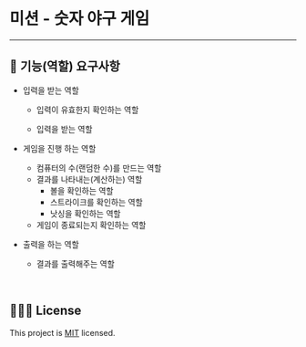 # 미션 - 숫자 야구 게임

---

## 🚀 기능(역할) 요구사항

- 입력을 받는 역할

  - 입력이 유효한지 확인하는 역할

  - 입력을 받는 역할

    


- 게임을 진행 하는 역할

  - 컴퓨터의 수(랜덤한 수)를 만드는 역할
  - 결과를 나타내는(계산하는) 역할
    - 볼을 확인하는 역할
    - 스트라이크를 확인하는 역할
    - 낫싱을 확인하는 역할
  - 게임이 종료되는지 확인하는 역할

  

- 출력을 하는 역할
  - 결과를 출력해주는 역할

<br>

## ✍🏻📝 License

This project is [MIT](https://github.com/woowacourse/java-baseball-precourse/blob/master/LICENSE) licensed.
